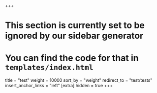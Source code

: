 +++
# This section is currently set to be ignored by our sidebar generator
# You can find the code for that in `templates/index.html`
title = "test"
weight = 10000
sort_by = "weight"
redirect_to = "test/tests"
insert_anchor_links = "left"
[extra]
hidden = true
+++
